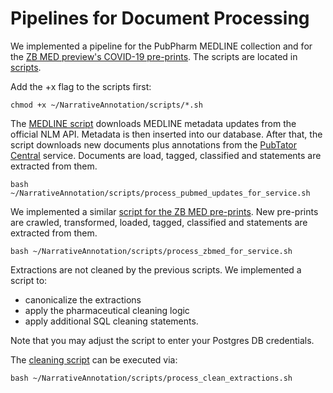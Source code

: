 # Pipelines for Document Processing
We implemented a pipeline for the PubPharm MEDLINE collection and for the [ZB MED preview's COVID-19 pre-prints](http://preview.zbmed.de). 
The scripts are located in [scripts](scripts/).

Add the +x flag to the scripts first:
```
chmod +x ~/NarrativeAnnotation/scripts/*.sh
```


The [MEDLINE script](scripts/process_pubmed_updates_for_service.sh) downloads MEDLINE metadata updates from the official NLM API.
Metadata is then inserted into our database.
After that, the script downloads new documents plus annotations from the [PubTator Central](https://www.ncbi.nlm.nih.gov/research/pubtator/) service.
Documents are load, tagged, classified and statements are extracted from them. 

```
bash ~/NarrativeAnnotation/scripts/process_pubmed_updates_for_service.sh
```


We implemented a similar [script for the ZB MED pre-prints](scripts/process_zbmed_for_service.sh). 
New pre-prints are crawled, transformed, loaded, tagged, classified and statements are extracted from them.


```
bash ~/NarrativeAnnotation/scripts/process_zbmed_for_service.sh
```


Extractions are not cleaned by the previous scripts. 
We implemented a script to:
- canonicalize the extractions
- apply the pharmaceutical cleaning logic
- apply additional SQL cleaning statements.

Note that you may adjust the script to enter your Postgres DB credentials. 

The [cleaning script](scripts/process_clean_extractions.sh) can be executed via:
```
bash ~/NarrativeAnnotation/scripts/process_clean_extractions.sh
```